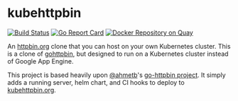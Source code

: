 # kubehttpbin

[![Build Status](https://travis-ci.org/arschles/kubehttpbin.svg?branch=master)](https://travis-ci.org/arschles/kubehttpbin)
[![Go Report Card](http://goreportcard.com/badge/arschles/kubehttpbin)](http://goreportcard.com/report/arschles/kubehttpbin) [![Docker Repository on Quay](https://quay.io/repository/arschles/kubehttpbin/status "Docker Repository on Quay")](https://quay.io/repository/arschles/kubehttpbin)

An [httpbin.org](http://httpbin.org) clone that you can host on your own Kubernetes cluster. This is a clone of [gohttpbin](https://github.com/arschles/gohttpbin), but designed to run on a Kubernetes cluster instead of Google App Engine.

This project is based heavily upon [@ahmetb](https://github.com/ahmetb)'s 
[go-httpbin project](https://github.com/ahmetb/go-httpbin). It simply adds a running server,
helm chart, and CI hooks to deploy to [kubehttpbin.org](http://kubehttpbin.org).
